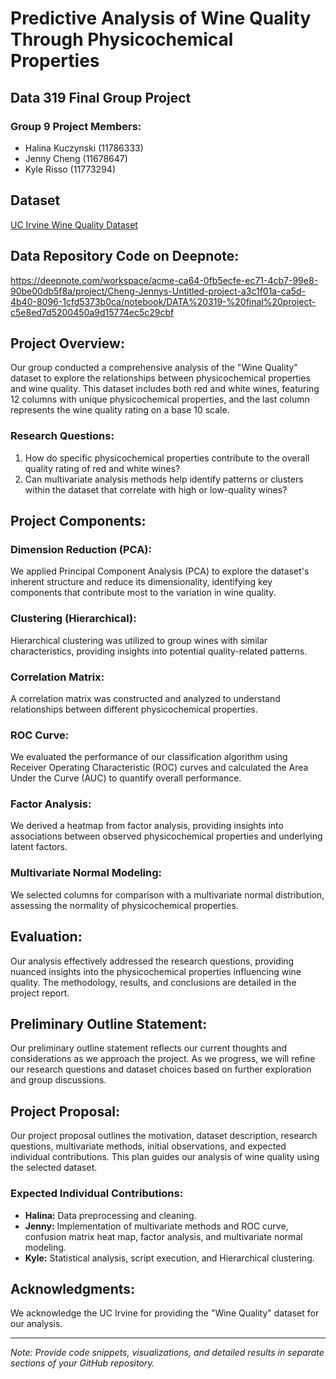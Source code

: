 # Predictive Analysis of Wine Quality Through Physicochemical Properties

## Data 319 Final Group Project

### Group 9 Project Members:
- Halina Kuczynski (11786333)
- Jenny Cheng (11678647)
- Kyle Risso (11773294)

## Dataset
[UC Irvine Wine Quality Dataset](https://archive.ics.uci.edu/dataset/186/wine+quality)

## Data Repository Code on Deepnote:

https://deepnote.com/workspace/acme-ca64-0fb5ecfe-ec71-4cb7-99e8-90be00db5f8a/project/Cheng-Jennys-Untitled-project-a3c1f01a-ca5d-4b40-8096-1cfd5373b0ca/notebook/DATA%20319-%20final%20project-c5e8ed7d5200450a9d15774ec5c29cbf

## Project Overview:
Our group conducted a comprehensive analysis of the "Wine Quality" dataset to explore the relationships between physicochemical properties and wine quality. This dataset includes both red and white wines, featuring 12 columns with unique physicochemical properties, and the last column represents the wine quality rating on a base 10 scale.

### Research Questions:
1. How do specific physicochemical properties contribute to the overall quality rating of red and white wines?
2. Can multivariate analysis methods help identify patterns or clusters within the dataset that correlate with high or low-quality wines?

## Project Components:

### Dimension Reduction (PCA):
We applied Principal Component Analysis (PCA) to explore the dataset's inherent structure and reduce its dimensionality, identifying key components that contribute most to the variation in wine quality.

### Clustering (Hierarchical):
Hierarchical clustering was utilized to group wines with similar characteristics, providing insights into potential quality-related patterns.

### Correlation Matrix:
A correlation matrix was constructed and analyzed to understand relationships between different physicochemical properties.

### ROC Curve:
We evaluated the performance of our classification algorithm using Receiver Operating Characteristic (ROC) curves and calculated the Area Under the Curve (AUC) to quantify overall performance.

### Factor Analysis:
We derived a heatmap from factor analysis, providing insights into associations between observed physicochemical properties and underlying latent factors.

### Multivariate Normal Modeling:
We selected columns for comparison with a multivariate normal distribution, assessing the normality of physicochemical properties.

## Evaluation:
Our analysis effectively addressed the research questions, providing nuanced insights into the physicochemical properties influencing wine quality. The methodology, results, and conclusions are detailed in the project report.

## Preliminary Outline Statement:
Our preliminary outline statement reflects our current thoughts and considerations as we approach the project. As we progress, we will refine our research questions and dataset choices based on further exploration and group discussions.

## Project Proposal:
Our project proposal outlines the motivation, dataset description, research questions, multivariate methods, initial observations, and expected individual contributions. This plan guides our analysis of wine quality using the selected dataset.

### Expected Individual Contributions:
- **Halina:** Data preprocessing and cleaning.
- **Jenny:** Implementation of multivariate methods and ROC curve, confusion matrix heat map, factor analysis, and multivariate normal modeling.
- **Kyle:** Statistical analysis, script execution, and Hierarchical clustering.

## Acknowledgments:
We acknowledge the UC Irvine for providing the "Wine Quality" dataset for our analysis.

---

*Note: Provide code snippets, visualizations, and detailed results in separate sections of your GitHub repository.*
